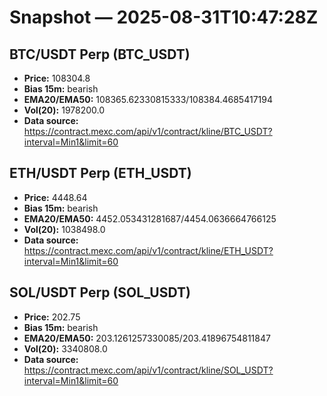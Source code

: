 # Snapshot — 2025-08-31T10:47:28Z

## BTC/USDT Perp (BTC_USDT)
- **Price:** 108304.8
- **Bias 15m:** bearish
- **EMA20/EMA50:** 108365.62330815333/108384.4685417194
- **Vol(20):** 1978200.0
- **Data source:** https://contract.mexc.com/api/v1/contract/kline/BTC_USDT?interval=Min1&limit=60

## ETH/USDT Perp (ETH_USDT)
- **Price:** 4448.64
- **Bias 15m:** bearish
- **EMA20/EMA50:** 4452.053431281687/4454.0636664766125
- **Vol(20):** 1038498.0
- **Data source:** https://contract.mexc.com/api/v1/contract/kline/ETH_USDT?interval=Min1&limit=60

## SOL/USDT Perp (SOL_USDT)
- **Price:** 202.75
- **Bias 15m:** bearish
- **EMA20/EMA50:** 203.1261257330085/203.41896754811847
- **Vol(20):** 3340808.0
- **Data source:** https://contract.mexc.com/api/v1/contract/kline/SOL_USDT?interval=Min1&limit=60
